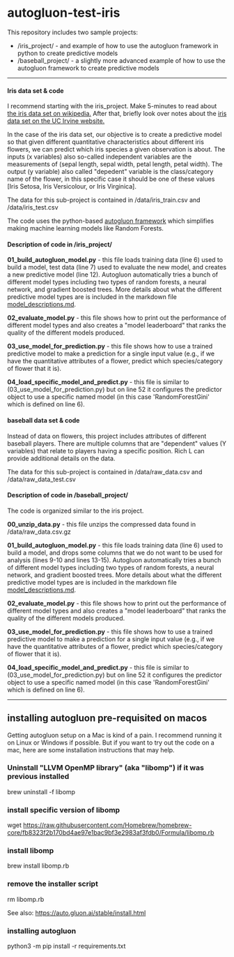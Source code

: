 # autogluon-test-iris

This repository includes two sample projects:

 - /iris_project/ - and example of how to use the autogluon framework in python to create predictive models
 - /baseball_project/ - a slightly more advanced example of how to use the autogluon framework to create predictive models

___

#### Iris data set & code

I recommend starting with the iris_project.  Make 5-minutes to read about [the iris data set on wikipedia.](https://en.wikipedia.org/wiki/Iris_flower_data_set) After that, briefly look over notes about the [iris data set on the UC Irvine website.](https://archive.ics.uci.edu/dataset/53/iris)

In the case of the iris data set, our objective is to create a predictive model so that given different quantitative characteristics about different iris flowers, we can predict which iris species a given observation is about.  The inputs (x variables) also so-called independent variables are the measurements of (sepal length, sepal width, petal length, petal width).  The output (y variable) also called "depedent" variable is the class/category name of the flower, in this specific case it should be one of these values [Iris Setosa, Iris Versicolour, or Iris Virginica].

The data for this sub-project is contained in /data/iris_train.csv and /data/iris_test.csv

The code uses the python-based [autogluon framework](https://auto.gluon.ai/stable/index.html) which simplifies making machine learning models like Random Forests.

#### Description of code in /iris_project/

**01_build_autogluon_model.py** - this file loads training data (line 6) used to build a model, test data (line 7) used to evaluate the new model, and creates a new predictive model (line 12).  Autogluon automatically tries a bunch of different model types including two types of random forests, a neural network, and gradient boosted trees.  More details about what the different predictive model types are is included in the markdown file [model_descriptions.md](model_descriptions.md).

**02_evaluate_model.py** - this file shows how to print out the performance of different model types and also creates a "model leaderboard" that ranks the quality of the different models produced.

**03_use_model_for_prediction.py** - this file shows how to use a trained predictive model to make a prediction for a single input value (e.g., if we have the quantitative attributes of a flower, predict which species/category of flower that it is).

**04_load_specific_model_and_predict.py** - this file is similar to (03_use_model_for_prediction.py) but on line 52 it configures the predictor object to use a specific named model (in this case 'RandomForestGini' which is defined on line 6).


#### baseball data set & code

Instead of data on flowers, this project includes attributes of different baseball players.  There are multiple columns that are "dependent" values (Y variables) that relate to players having a specific position.  Rich L can provide additional details on the data.

The data for this sub-project is contained in /data/raw_data.csv and /data/raw_data_test.csv

#### Description of code in /baseball_project/

The code is organized similar to the iris project.

**00_unzip_data.py** - this file unzips the compressed data found in /data/raw_data.csv.gz

**01_build_autogluon_model.py** - this file loads training data (line 6) used to build a model, and drops some columns that we do not want to be used for analysis (lines 9-10 and lines 13-15).  Autogluon automatically tries a bunch of different model types including two types of random forests, a neural network, and gradient boosted trees.  More details about what the different predictive model types are is included in the markdown file [model_descriptions.md](model_descriptions.md).

**02_evaluate_model.py** - this file shows how to print out the performance of different model types and also creates a "model leaderboard" that ranks the quality of the different models produced.

**03_use_model_for_prediction.py** - this file shows how to use a trained predictive model to make a prediction for a single input value (e.g., if we have the quantitative attributes of a flower, predict which species/category of flower that it is).

**04_load_specific_model_and_predict.py** - this file is similar to (03_use_model_for_prediction.py) but on line 52 it configures the predictor object to use a specific named model (in this case 'RandomForestGini' which is defined on line 6).

___

## installing autogluon pre-requisited on macos

Getting autogluon setup on a Mac is kind of a pain.  I recommend running it on Linux or Windows if possible.  But if you want to try out the code on a mac, here are some installation instructions that may help.

### Uninstall "LLVM OpenMP library" (aka "libomp") if it was previous installed
brew uninstall -f libomp

### install specific version of libomp
wget https://raw.githubusercontent.com/Homebrew/homebrew-core/fb8323f2b170bd4ae97e1bac9bf3e2983af3fdb0/Formula/libomp.rb

### install libomp
brew install libomp.rb

### remove the installer script
rm libomp.rb

See also: https://auto.gluon.ai/stable/install.html

### installing autogluon

python3 -m pip install -r requirements.txt


